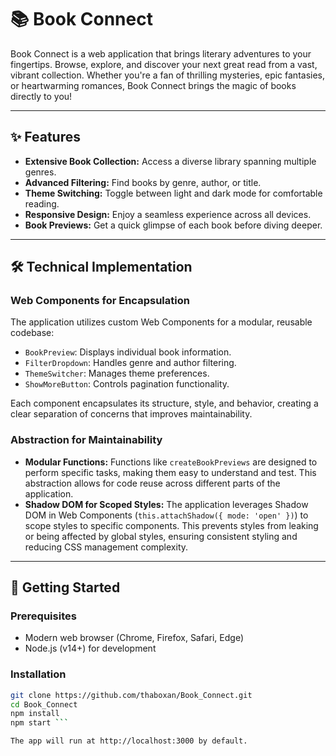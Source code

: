 # 📚 Book Connect

Book Connect is a web application that brings literary adventures to your fingertips. Browse, explore, and discover your next great read from a vast, vibrant collection. Whether you're a fan of thrilling mysteries, epic fantasies, or heartwarming romances, Book Connect brings the magic of books directly to you!

---

## ✨ Features

- **Extensive Book Collection:** Access a diverse library spanning multiple genres.
- **Advanced Filtering:** Find books by genre, author, or title.
- **Theme Switching:** Toggle between light and dark mode for comfortable reading.
- **Responsive Design:** Enjoy a seamless experience across all devices.
- **Book Previews:** Get a quick glimpse of each book before diving deeper.

---

## 🛠️ Technical Implementation

### Web Components for Encapsulation

The application utilizes custom Web Components for a modular, reusable codebase:
- `BookPreview`: Displays individual book information.
- `FilterDropdown`: Handles genre and author filtering.
- `ThemeSwitcher`: Manages theme preferences.
- `ShowMoreButton`: Controls pagination functionality.

Each component encapsulates its structure, style, and behavior, creating a clear separation of concerns that improves maintainability.

### Abstraction for Maintainability

- **Modular Functions:** Functions like `createBookPreviews` are designed to perform specific tasks, making them easy to understand and test. This abstraction allows for code reuse across different parts of the application.
- **Shadow DOM for Scoped Styles:** The application leverages Shadow DOM in Web Components (`this.attachShadow({ mode: 'open' })`) to scope styles to specific components. This prevents styles from leaking or being affected by global styles, ensuring consistent styling and reducing CSS management complexity.

---

## 🚀 Getting Started

### Prerequisites

- Modern web browser (Chrome, Firefox, Safari, Edge)
- Node.js (v14+) for development

### Installation

```bash
git clone https://github.com/thaboxan/Book_Connect.git
cd Book_Connect
npm install
npm start ```

The app will run at http://localhost:3000 by default.
